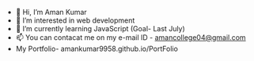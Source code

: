 - 👋 Hi, I’m Aman Kumar
- 👀 I’m interested in web development
- 🌱 I’m currently learning JavaScript (Goal- Last July)
- 📫 You can contacat me on my e-mail ID - amancollege04@gmail.com
- My Portfolio- amankumar9958.github.io/PortFolio

<!---
AmanKumar9958/AmanKumar9958 is a ✨ special ✨ repository because its `README.md` (this file) appears on your GitHub profile.
You can click the Preview link to take a look at your changes.
--->
